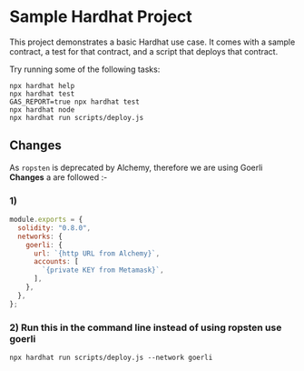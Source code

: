# Sample Hardhat Project

This project demonstrates a basic Hardhat use case. It comes with a sample contract, a test for that contract, and a script that deploys that contract.

Try running some of the following tasks:

```shell
npx hardhat help
npx hardhat test
GAS_REPORT=true npx hardhat test
npx hardhat node
npx hardhat run scripts/deploy.js
```


## Changes 

As ```ropsten``` is deprecated by Alchemy, therefore we are using Goerli
**Changes** a are followed :-
### 1)
```js
module.exports = {
  solidity: "0.8.0",
  networks: {
    goerli: {
      url: `{http URL from Alchemy}`,
      accounts: [
        `{private KEY from Metamask}`,
      ],
    },
  },
};
```

### 2) Run this in the command line instead of using ropsten use goerli
```
npx hardhat run scripts/deploy.js --network goerli
```